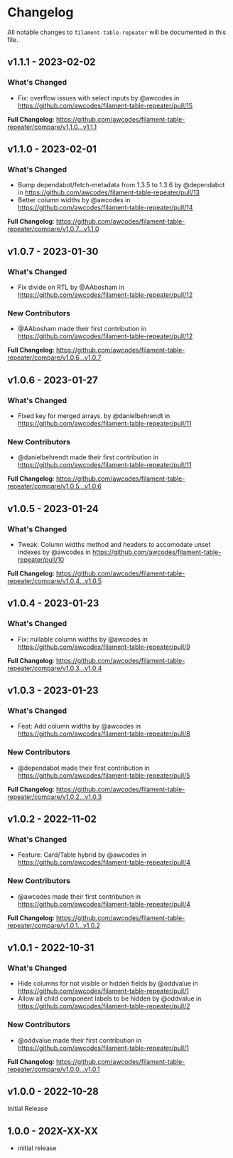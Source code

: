 # Changelog

All notable changes to `filament-table-repeater` will be documented in this file.

## v1.1.1 - 2023-02-02

### What's Changed

- Fix: overflow issues with select inputs by @awcodes in https://github.com/awcodes/filament-table-repeater/pull/15

**Full Changelog**: https://github.com/awcodes/filament-table-repeater/compare/v1.1.0...v1.1.1

## v1.1.0 - 2023-02-01

### What's Changed

- Bump dependabot/fetch-metadata from 1.3.5 to 1.3.6 by @dependabot in https://github.com/awcodes/filament-table-repeater/pull/13
- Better column widths by @awcodes in https://github.com/awcodes/filament-table-repeater/pull/14

**Full Changelog**: https://github.com/awcodes/filament-table-repeater/compare/v1.0.7...v1.1.0

## v1.0.7 - 2023-01-30

### What's Changed

- Fix divide on RTL by @AAbosham in https://github.com/awcodes/filament-table-repeater/pull/12

### New Contributors

- @AAbosham made their first contribution in https://github.com/awcodes/filament-table-repeater/pull/12

**Full Changelog**: https://github.com/awcodes/filament-table-repeater/compare/v1.0.6...v1.0.7

## v1.0.6 - 2023-01-27

### What's Changed

- Fixed key for merged arrays. by @danielbehrendt in https://github.com/awcodes/filament-table-repeater/pull/11

### New Contributors

- @danielbehrendt made their first contribution in https://github.com/awcodes/filament-table-repeater/pull/11

**Full Changelog**: https://github.com/awcodes/filament-table-repeater/compare/v1.0.5...v1.0.6

## v1.0.5 - 2023-01-24

### What's Changed

- Tweak: Column widths method and headers to accomodate unset indexes by @awcodes in https://github.com/awcodes/filament-table-repeater/pull/10

**Full Changelog**: https://github.com/awcodes/filament-table-repeater/compare/v1.0.4...v1.0.5

## v1.0.4 - 2023-01-23

### What's Changed

- Fix: nullable column widths by @awcodes in https://github.com/awcodes/filament-table-repeater/pull/9

**Full Changelog**: https://github.com/awcodes/filament-table-repeater/compare/v1.0.3...v1.0.4

## v1.0.3 - 2023-01-23

### What's Changed

- Feat: Add column widths by @awcodes in https://github.com/awcodes/filament-table-repeater/pull/8

### New Contributors

- @dependabot made their first contribution in https://github.com/awcodes/filament-table-repeater/pull/5

**Full Changelog**: https://github.com/awcodes/filament-table-repeater/compare/v1.0.2...v1.0.3

## v1.0.2 - 2022-11-02

### What's Changed

- Feature: Card/Table hybrid by @awcodes in https://github.com/awcodes/filament-table-repeater/pull/4

### New Contributors

- @awcodes made their first contribution in https://github.com/awcodes/filament-table-repeater/pull/4

**Full Changelog**: https://github.com/awcodes/filament-table-repeater/compare/v1.0.1...v1.0.2

## v1.0.1 - 2022-10-31

### What's Changed

- Hide columns for not visible or hidden fields by @oddvalue in https://github.com/awcodes/filament-table-repeater/pull/1
- Allow all child component labels to be hidden by @oddvalue in https://github.com/awcodes/filament-table-repeater/pull/2

### New Contributors

- @oddvalue made their first contribution in https://github.com/awcodes/filament-table-repeater/pull/1

**Full Changelog**: https://github.com/awcodes/filament-table-repeater/compare/v1.0.0...v1.0.1

## v1.0.0 - 2022-10-28

Initial Release

## 1.0.0 - 202X-XX-XX

- initial release
